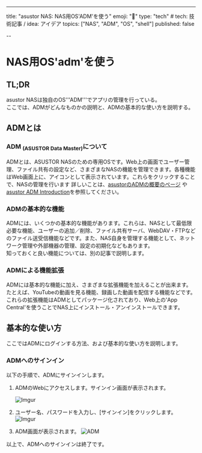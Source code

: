 ---

title: "asustor NAS:  NAS用OS'ADM'を使う"
emoji: "🍆"
type: "tech" # tech: 技術記事 / idea: アイデア
topics: ["NAS", "ADM",  "OS", "shell"]
published: false

--

# NAS用OS'adm'を使う



## TL;DR

asustor NASは独自のOS'''ADM'''でアプリの管理を行っている。  
ここでは、ADMがどんなものかの説明と、ADMの基本的な使い方を説明する。

## ADMとは
### ADM <sub>(ASUSTOR Data Master)</sub>について
  ADMとは、ASUSTOR NASのための専用OSです。Web上の画面でユーザー管理、ファイル共有の設定など、さまざまなNASの機能を管理できます。各種機能はWeb画面上に、アイコンとして表示されています。これらをクリックすることで、NASの管理を行います
  詳しいことは、[asustorのADMの概要のページ](https://www.asustor.com/admv2?type=1&subject=1&sub=101&lan=jpn) や[asustor ADM Introduction](https://www.asustor.com/materials/datasheet/ADM_introduction_JPN_20180824-edm.pdf)を参照してください。



### ADMの基本的な機能

  ADMには、いくつかの基本的な機能があります。これらは、NASとして最低限必要な機能、ユーザーの追加／削除、ファイル共有サーバ、WebDAV・FTPなどのファイル送受信機能などです。また、NAS自身を管理する機能として、ネットワーク管理や外部機器の管理、設定の初期化などもあります。  
知っておくと良い機能については、別の記事で説明します。



### ADMによる機能拡張
  ADMには基本的な機能に加え、さまざまな拡張機能を加えることが出来ます。たとえば、YouTubeの動画を見る機能、録画した動画を配信する機能などです。  
これらの拡張機能はADMとしてパッケージ化されており、Web上の'App Central'を使うことでNAS上にインストール・アンインストールできます。





## 基本的な使い方

  ここではADMにログインする方法、および基本的な使い方を説明します。

### ADMへのサインイン

  以下の手順で、ADMにサインインします。

1. ADMのWebにアクセスします。サインイン画面が表示されます。

   ![Imgur](https://i.imgur.com/u0gujYQ.jpg)

   

2. ユーザー名、パスワードを入力し、[サインイン]をクリックします。
   ![Imgur](https://i.imgur.com/dRw4lKM.jpg)

3.  ADM画面が表示されます。
   ![ADM](https://i.imgur.com/8rQ2dV6.jpg)



以上で、ADMへのサインインは終了です。

